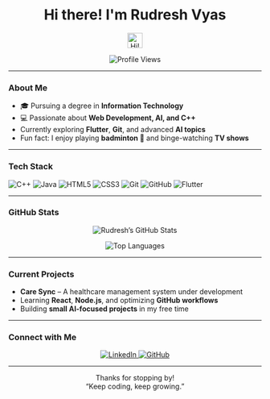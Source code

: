 

<h1 align="center">Hi there! I'm Rudresh Vyas</h1>
<p align="center">
  <img src="https://media.giphy.com/media/hvRJCLFzcasrR4ia7z/giphy.gif" width="30px" alt="Hi!">  
</p>

<p align="center">
  <img src="https://komarev.com/ghpvc/?username=Rudreshvyas07&label=Profile%20Views&color=0e75b6&style=flat" alt="Profile Views">
</p>

---

###  About Me
- 🎓 Pursuing a degree in **Information Technology**
- 💻 Passionate about **Web Development, AI, and C++**
-  Currently exploring **Flutter**, **Git**, and advanced **AI topics**
-  Fun fact: I enjoy playing **badminton 🏸** and binge-watching **TV shows**  

---

###  Tech Stack
<p>
  <img src="https://img.shields.io/badge/C++-00599C?style=for-the-badge&logo=c%2B%2B&logoColor=white" alt="C++">
  <img src="https://img.shields.io/badge/Java-ED8B00?style=for-the-badge&logo=java&logoColor=white" alt="Java">
  <img src="https://img.shields.io/badge/HTML5-E34F26?style=for-the-badge&logo=html5&logoColor=white" alt="HTML5">
  <img src="https://img.shields.io/badge/CSS3-1572B6?style=for-the-badge&logo=css3&logoColor=white" alt="CSS3">
  <img src="https://img.shields.io/badge/Git-F05032?style=for-the-badge&logo=git&logoColor=white" alt="Git">
  <img src="https://img.shields.io/badge/GitHub-181717?style=for-the-badge&logo=github&logoColor=white" alt="GitHub">
  <img src="https://img.shields.io/badge/Flutter-02569B?style=for-the-badge&logo=flutter&logoColor=white" alt="Flutter">
</p>

---

###  GitHub Stats
<p align="center">
  <img src="https://github-readme-stats.vercel.app/api?username=Rudreshvyas07&show_icons=true&theme=tokyonight" alt="Rudresh’s GitHub Stats">
</p>
<p align="center">
  <img src="https://github-readme-stats.vercel.app/api/top-langs?username=Rudreshvyas07&layout=compact&theme=tokyonight" alt="Top Languages">
</p>

---

###  Current Projects
-  **Care Sync** – A healthcare management system under development  
-  Learning **React**, **Node.js**, and optimizing **GitHub workflows**  
-  Building **small AI-focused projects** in my free time  

---

###  Connect with Me
<p align="center">
  <a href="https://linkedin.com/in/your-linkedin" target="_blank">
    <img src="https://img.shields.io/badge/LinkedIn-0A66C2?style=for-the-badge&logo=linkedin&logoColor=white" alt="LinkedIn" />
  </a>
  <a href="https://github.com/Rudreshvyas07" target="_blank">
    <img src="https://img.shields.io/badge/GitHub-181717?style=for-the-badge&logo=github&logoColor=white" alt="GitHub"/>
  </a>
</p>

---

<p align="center">
  Thanks for stopping by!  
  <br>“Keep coding, keep growing.”  
</p>
